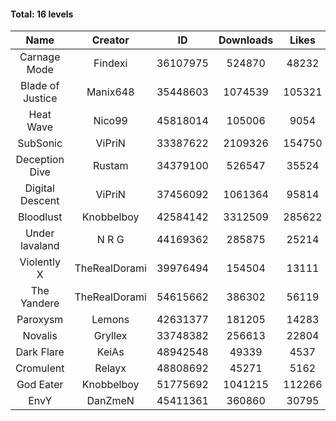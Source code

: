 #### Total: 16 levels

| Name | Creator | ID | Downloads | Likes |
|:---:|:---:|:---:|:---:|:---:|
| Carnage Mode | Findexi | 36107975 | 524870 | 48232
| Blade of Justice | Manix648 | 35448603 | 1074539 | 105321
| Heat Wave | Nico99 | 45818014 | 105006 | 9054
| SubSonic | ViPriN | 33387622 | 2109326 | 154750
| Deception Dive | Rustam | 34379100 | 526547 | 35524
| Digital Descent | ViPriN | 37456092 | 1061364 | 95814
| Bloodlust | Knobbelboy | 42584142 | 3312509 | 285622
| Under lavaland | N R G | 44169362 | 285875 | 25214
| Violently X | TheRealDorami | 39976494 | 154504 | 13111
| The Yandere | TheRealDorami | 54615662 | 386302 | 56119
| Paroxysm | Lemons | 42631377 | 181205 | 14283
| Novalis | Gryllex | 33748382 | 256613 | 22804
| Dark Flare | KeiAs | 48942548 | 49339 | 4537
| Cromulent | Relayx | 48808692 | 45271 | 5162
| God Eater | Knobbelboy | 51775692 | 1041215 | 112266
| EnvY | DanZmeN | 45411361 | 360860 | 30795

